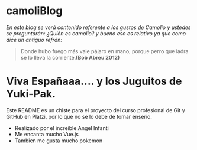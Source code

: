 # camoliBlog
*En este blog se verá contenido referente a los gustos de Camolio y ustedes se preguntarán: ¿Quién es camolio? y bueno eso es relativo ya que como dice un antiguo refrán:*
> Donde hubo fuego más vale pájaro en mano, porque perro que ladra se lo lleva la corriente.**(Bob Abreu 2012)**

# Viva Españaaa.... y los Juguitos de Yuki-Pak.

Este README es un chiste para el proyecto del curso profesional de Git y GitHub en Platzi, por lo que no se lo debe de tomar enserio.
* Realizado por el increíble Angel Infanti
* Me encanta mucho Vue.js
* Tambien me gusta mucho pokemon